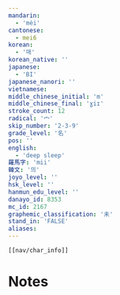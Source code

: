 ```yaml
---
mandarin:
  - 'mèi'
cantonese:
  - mei6
korean:
  - '매'
korean_native: ''
japanese:
  - 'BI'
japanese_nanori: ''
vietnamese:
middle_chinese_initial: 'm'
middle_chinese_final: 'ɣiɪ'
stroke_count: 12
radical: '宀'
skip_number: '2-3-9'
grade_level: '名'
pos: ''
english:
  - 'deep sleep'
羅馬字: 'mii'
韓文: '믜'
joyo_level: ''
hsk_level: ''
hanmun_edu_level: ''
danayo_id: 8353
mc_id: 2167
graphemic_classification: '未'
stand_in: 'FALSE'
aliases:
---
```

```meta-bind-embed
[[nav/char_info]]
```

# Notes
